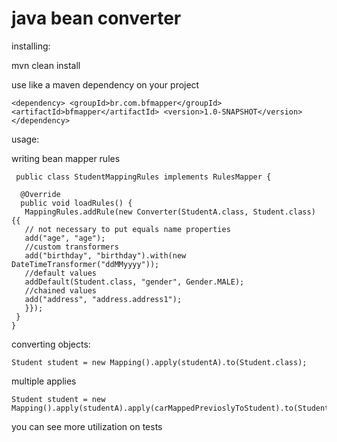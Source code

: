 java bean converter
=========================================

installing:

 mvn clean install


 use like a maven dependency on your project

`<dependency>
  <groupId>br.com.bfmapper</groupId>
  <artifactId>bfmapper</artifactId>
  <version>1.0-SNAPSHOT</version>
</dependency>`

usage:

writing bean mapper rules


     public class StudentMappingRules implements RulesMapper {

      @Override
      public void loadRules() {
       MappingRules.addRule(new Converter(StudentA.class, Student.class) {{
       // not necessary to put equals name properties
       add("age", "age");
       //custom transformers
       add("birthday", "birthday").with(new DateTimeTransformer("ddMMyyyy"));
       //default values
       addDefault(Student.class, "gender", Gender.MALE);
       //chained values
       add("address", "address.address1");
       }});
     }
    }

converting objects:

    Student student = new Mapping().apply(studentA).to(Student.class);

multiple applies

    Student student = new Mapping().apply(studentA).apply(carMappedPrevioslyToStudent).to(Student.class);


you can see more utilization on tests